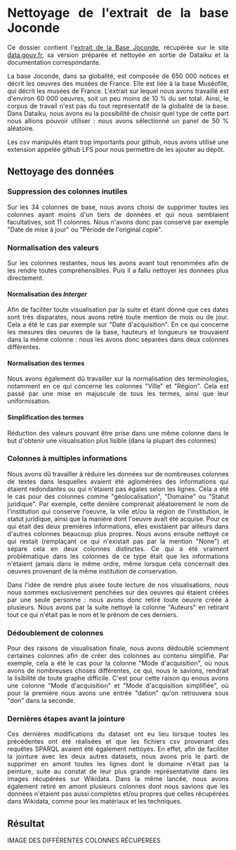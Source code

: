 <div align="justify">

# Nettoyage de l'extrait de la base Joconde
Ce dossier contient l'[extrait de la Base Joconde](https://github.com/Juliettejns/baseJocondeMashup/blob/main/dataset/extraitJoconde/base-joconde-extrait.tar.xz), récupérée sur le site [data.gouv.fr](https://www.data.gouv.fr/fr/datasets/collections-des-musees-de-france-extrait-de-la-base-joconde/), sa version préparée et nettoyée en sortie de Dataiku et la documentation correspondante.

La base Joconde, dans sa globalité, est composée de 650 000 notices et décrit les oeuvres des musées de France. Elle est liée à la base Muséofile, qui décrit les musées de France. L'extrait sur lequel nous avons travaillé est d'environ 60 000 oeuvres, soit un peu moins de 10 % du set total. Ainsi, le corpus de travail n'est pas du tout représentatif de la globalité de la base. Dans Dataiku, nous avons eu la possibilité de choisir quel type de cette part nous allions pouvoir utiliser : nous avons sélectionné un panel de 50 % aléatoire.

Les csv manipulés étant trop importants pour github, nous avons utilisé une extension appelée github LFS pour nous permettre de les ajouter au dépôt. 

## Nettoyage des données
### Suppression des colonnes inutiles
Sur les 34 colonnes de base, nous avons choisi de supprimer toutes les colonnes ayant moins d'un tiers de données et qui nous semblaient facultatives, soit 11 colonnes. Nous n'avons donc pas conservé par exemple "Date de mise à jour" ou "Période de l'original copié". 

### Normalisation des valeurs  
Sur les colonnes restantes, nous les avons avant tout renommées afin de les rendre toutes compréhensibles. Puis il a fallu nettoyer les données plus directement.
#### Normalisation des _Interger_
Afin de faciliter toute visualisation par la suite et étant donné que ces dates sont très disparates, nous avons retiré toute mention de mois ou de jour. Cela a été le cas par exemple sur "Date d'acquisition". En ce qui concerne les mesures des oeuvres de la base, hauteurs et longueurs se trouvaient dans la même colonne : nous les avons donc séparées dans deux colonnes différentes. 
#### Normalisation des termes
Nous avons également dû travailler sur la normalisation des terminologies, notamment en ce qui concerne les colonnes "Ville" et "Région". Cela est passé par une mise en majuscule de tous les termes, ainsi que leur uniformisation.
#### Simplification des termes
Réduction des valeurs pouvant être prise dans une même colonne dans le but d'obtenir une visualisation plus lisible (dans la plupart des colonnes)
### Colonnes à multiples informations
Nous avons dû travailler à réduire les données sur de nombreuses colonnes de textes dans lesquelles avaient été aglomérées des informations qui étaient redondantes ou qui n'étaient pas égales selon les lignes. Cela a été le cas pour des colonnes comme "géolocalisation", "Domaine" ou "Statut juridique". Par exemple, cette denière comprenait aléatoirement le nom de l'institution qui conserve l'oeuvre, la ville et/ou la région de l'institution, le statut juridique, ainsi que la manière dont l'oeuvre avait été acquise. Pour ce qui était des deux premières informations, elles existaient par ailleurs dans d'autres colonnes beaucoup plus propres. Nous avons ensuite nettoyé ce qui restait (remplaçant ce qui n'existait pas par la mention "None") et sépare cela en deux colonnes distinctes. Ce qui a été vraiment problématique dans les colonnes de ce type était que les informations n'étaient jamais dans le même ordre, même lorsque cela concernait des oeuvres provenant de la même institution de conservation.

Dans l'idée de rendre plus aisée toute lecture de nos visualisations, nous nous sommes exclusivement penchées sur des oeuvres qui étaient créées par une seule personne : nous avons donc retiré toute oeuvre créée à plusieurs. Nous avons par la suite nettoyé la colonne "Auteurs" en retirant tout ce qui n'était pas le nom et le prénom de ces derniers.

### Dédoublement de colonnes
Pour des raisons de visualisation finale, nous avons dédoublé sciemment certaines colonnes afin de créer des colonnes au contenu simplifié. Par exemple, cela a été le cas pour la colonne "Mode d'acquisition", où nous avons de nombreuses choses différentes, ce qui, nous le savions, rendrait la lisibilité de toute graphe difficile. C'est pour cette raison qu enous avons une colonne "Mode d'acquisition" et "Mode d'acquisition simplifiée", où pour la première nous avons une entrée "dation" qu'on retrouvera sous "don" dans la seconde.

### Dernières étapes avant la jointure
Ces dernières modifications du dataset ont eu lieu lorsque toutes les précédentes ont été réalisées et que les fichiers csv provenant des requêtes SPARQL avaient été également nettoyés. En effet, afin de faciliter la jointure avec les deux autres datasets, nous avons pris le parti de supprimer en amont toutes les lignes dont le domaine n'était pas la peinture, suite au constat de leur plus grande représentativité dans les images récupérées sur Wikidata. Dans la même lancée, nous avons également retiré en amont plusieurs colonnes dont nous savions que les données n'étaient pas aussi complètes et/ou propres que celles récupérées dans Wikidata, comme pour les matériaux et les techniques.


## Résultat

IMAGE DES DIFFÉRENTES COLONNES RÉCUPEREES

</div>
